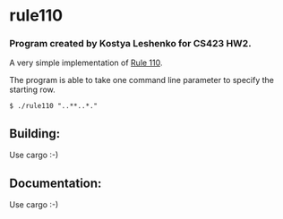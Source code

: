 
# rule110

### Program created by Kostya Leshenko for CS423 HW2.

A very simple implementation of [Rule 110](https://en.wikipedia.org/wiki/Rule_110).

The program is able to take one command line parameter to specify the starting row.
```
$ ./rule110 "..**..*."
```
## Building:
Use cargo :-)

## Documentation:
Use cargo :-)
